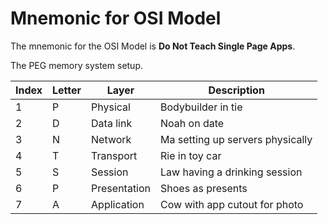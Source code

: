 # Mnemonic for OSI Model

The mnemonic for the OSI Model is **Do Not Teach Single Page Apps**.

The PEG memory system setup.

| Index | Letter | Layer        | Description                      |
| ----- | ------ | ------------ | -------------------------------- |
| 1     | P      | Physical     | Bodybuilder in tie               |
| 2     | D      | Data link    | Noah on date                     |
| 3     | N      | Network      | Ma setting up servers physically |
| 4     | T      | Transport    | Rie in toy car                   |
| 5     | S      | Session      | Law having a drinking session    |
| 6     | P      | Presentation | Shoes as presents                |
| 7     | A      | Application  | Cow with app cutout for photo    |

